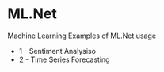 # ML.Net
Machine Learning
Examples of ML.Net usage


<ul>
  <li>1 - Sentiment Analysiso</li>
  <li>2 - Time Series Forecasting</li>
</ul>
